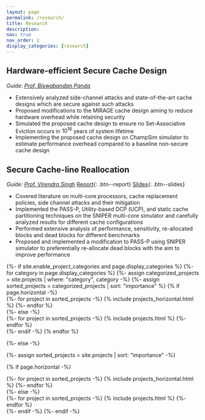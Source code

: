 ```yaml
---
layout: page
permalink: /research/
title: Research
description:
nav: true
nav_order: 2
display_categories: [research]
---
```


## Hardware-efficient Secure Cache Design
_Guide: [Prof. Biswabandan Panda](https://www.cse.iitb.ac.in/~biswa/)_  
* Extensively analyzed side-channel attacks and state-of-the-art cache designs which are secure against such attacks
* Proposed modifications to the MIRAGE cache design aiming to reduce hardware overhead while retaining security
* Simulated the proposed cache design to ensure no Set-Associative Eviction occurs in $10^{16}$ years of system lifetime
* Implementing the proposed cache design on ChampSim simulator to estimate performance overhead compared to a baseline non-secure cache design

## Secure Cache-line Reallocation
_Guide: [Prof. Virendra Singh](https://www.ee.iitb.ac.in/~viren/)_ [Report](https://anubhavbhatla.github.io/assets/pdf/R&D_report.pdf){: .btn--report} [Slides](https://anubhavbhatla.github.io/assets/pptx/R&D_presentation.pptx){: .btn--slides}  
* Covered literature on multi-core processors, cache replacement policies, side channel attacks and their mitigation
* Implemented the PASS-P, Utility-based DCP (UCP), and static cache partitioning techniques on the SNIPER multi-core simulator and carefully analyzed results for different cache configurations
* Performed extensive analysis of performance, sensitivity, re-allocated blocks and dead blocks for different benchmarks
* Proposed and implemented a modification to PASS-P using SNIPER simulator to preferentially re-allocate dead blocks with the aim to improve performance

<div class="projects">
{%- if site.enable_project_categories and page.display_categories %}
  <!-- Display categorized projects -->
  {%- for category in page.display_categories %}
  <!-- <h2 class="category">{{ category }}</h2> -->
  {%- assign categorized_projects = site.projects | where: "category", category -%}
  {%- assign sorted_projects = categorized_projects | sort: "importance" %}
  <!-- Generate cards for each project -->
  {% if page.horizontal -%}
  <div class="container">
    <div class="row row-cols-1">
    {%- for project in sorted_projects -%}
      {% include projects_horizontal.html %}
    {%- endfor %}
    </div>
  </div>
  {%- else -%}
  <div class="grid">
    {%- for project in sorted_projects -%}
      {% include projects.html %}
    {%- endfor %}
  </div>
  {%- endif -%}
  {% endfor %}

{%- else -%}
<!-- Display projects without categories -->
  {%- assign sorted_projects = site.projects | sort: "importance" -%}
  <!-- Generate cards for each project -->
  {% if page.horizontal -%}
  <div class="container">
    <div class="row row-cols-1">
    {%- for project in sorted_projects -%}
      {% include projects_horizontal.html %}
    {%- endfor %}
    </div>
  </div>
  {%- else -%}
  <div class="grid">
    {%- for project in sorted_projects -%}
      {% include projects.html %}
    {%- endfor %}
  </div>
  {%- endif -%}
{%- endif -%}
</div>